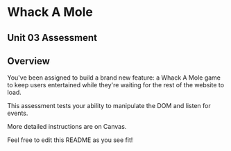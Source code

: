 # Whack A Mole

## Unit 03 Assessment

## Overview

You've been assigned to build a brand new feature: a Whack A Mole game to keep users entertained while they're waiting for the rest of the website to load.

This assessment tests your ability to manipulate the DOM and listen for events.

More detailed instructions are on Canvas.

Feel free to edit this README as you see fit!

<!-- Here is how the game operates:

There is a visible score on the screen that starts at 0.
There are 9 holes. Each hole can contain up to one mole.
One mole is generated in a random hole.
Each time the mole is clicked, it moves to another random hole and the score goes up by 1. -->